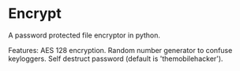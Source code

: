 # Encrypt
A password protected file encryptor in python.

Features: 
AES 128 encryption.
Random number generator to confuse keyloggers.
Self destruct password (default is 'themobilehacker').
